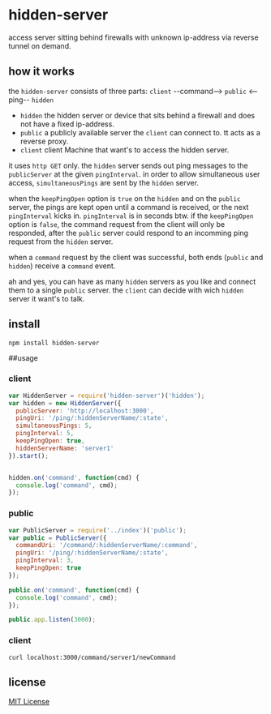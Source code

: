 hidden-server
=============

access server sitting behind firewalls with unknown ip-address via reverse tunnel on demand.

## how it works

the `hidden-server` consists of three parts: `client` --command--> `public` <--ping-- `hidden`
 - `hidden` the hidden server or device that sits behind a firewall and does not have a fixed ip-address.
 - `public` a publicly available server the `client` can connect to. tt acts as a reverse proxy.
 - `client` client Machine that want's to access the hidden server.



it uses `http GET` only. the `hidden` server sends out ping messages to the `publicServer` at the given `pingInterval`.
in order to allow simultaneous user access, `simultaneousPings` are sent by the `hidden` server.


when the `keepPingOpen` option is `true` on the `hidden` and on the `public` server,
the pings are kept open until a command is received, or the next `pingInterval` kicks in. `pingInterval` is in seconds btw.
if the `keepPingOpen` option is `false`, the command request from the client will only be responded,
after the `public` server could respond to an incomming ping request from the `hidden` server.


when a `command` request by the client was successful, both ends (`public` and `hidden`) receive a `command` event.

ah and yes, you can have as many `hidden` servers as you like and connect them to a single `public` server.
the `client` can decide with wich `hidden` server it want's to talk.

## install

  ```shell
  npm install hidden-server
  ```

##usage

### client

  ```javascript
  var HiddenServer = require('hidden-server')('hidden');
  var hidden = new HiddenServer({
    publicServer: 'http://localhost:3000',
    pingUri: '/ping/:hiddenServerName/:state',
    simultaneousPings: 5,
    pingInterval: 5,
    keepPingOpen: true,
    hiddenServerName: 'server1'
  }).start();


  hidden.on('command', function(cmd) {
    console.log('command', cmd);
  });
  ```

### public

  ```javascript
  var PublicServer = require('../index')('public');
  var public = PublicServer({
    commandUri: '/command/:hiddenServerName/:command',
    pingUri: '/ping/:hiddenServerName/:state',
    pingInterval: 3,
    keepPingOpen: true
  });

  public.on('command', function(cmd) {
    console.log('command', cmd);
  });

  public.app.listen(3000);
  ```

### client

  ```shell
  curl localhost:3000/command/server1/newCommand
  ```

## license
[MIT License](LICENSE)
